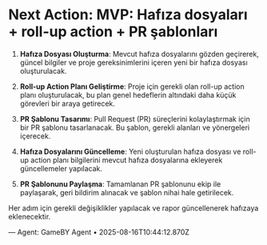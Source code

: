 # Next Action: MVP: Hafıza dosyaları + roll-up action + PR şablonları

1. **Hafıza Dosyası Oluşturma**: Mevcut hafıza dosyalarını gözden geçirerek, güncel bilgiler ve proje gereksinimlerini içeren yeni bir hafıza dosyası oluşturulacak.

2. **Roll-up Action Planı Geliştirme**: Proje için gerekli olan roll-up action planı oluşturulacak, bu plan genel hedeflerin altındaki daha küçük görevleri bir araya getirecek.

3. **PR Şablonu Tasarımı**: Pull Request (PR) süreçlerini kolaylaştırmak için bir PR şablonu tasarlanacak. Bu şablon, gerekli alanları ve yönergeleri içerecek.

4. **Hafıza Dosyalarını Güncelleme**: Yeni oluşturulan hafıza dosyası ve roll-up action planı bilgilerini mevcut hafıza dosyalarına ekleyerek güncellemeler yapılacak.

5. **PR Şablonunu Paylaşma**: Tamamlanan PR şablonunu ekip ile paylaşarak, geri bildirim alınacak ve şablon nihai hale getirilecek. 

Her adım için gerekli değişiklikler yapılacak ve rapor güncellenerek hafızaya eklenecektir.

— Agent: GameBY Agent • 2025-08-16T10:44:12.870Z
